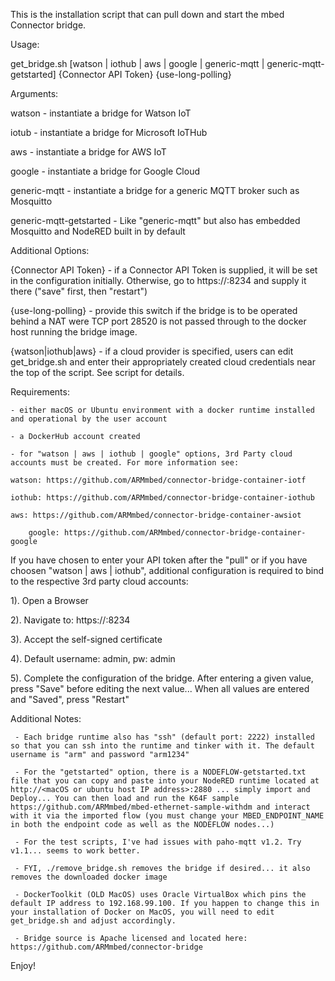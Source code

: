 This is the installation script that can pull down and start the mbed Connector bridge.

Usage:

   get_bridge.sh [watson | iothub | aws | google | generic-mqtt | generic-mqtt-getstarted] {Connector API Token} {use-long-polling}

Arguments:

   watson - instantiate a bridge for Watson IoT

   iotub - instantiate a bridge for Microsoft IoTHub

   aws - instantiate a bridge for AWS IoT

   google - instantiate a bridge for Google Cloud

   generic-mqtt - instantiate a bridge for a generic MQTT broker such as Mosquitto
 
   generic-mqtt-getstarted - Like "generic-mqtt" but also has embedded Mosquitto and NodeRED built in by default

Additional Options:
    
   {Connector API Token} - if a Connector API Token is supplied, it will be set in the configuration initially. Otherwise, go to https://<docker host IP address>:8234 and supply it there ("save" first, then "restart")

   {use-long-polling} - provide this switch if the bridge is to be operated behind a NAT were TCP port 28520 is not passed through to the docker host running the bridge image.

   {watson|iothub|aws} - if a cloud provider is specified, users can edit get_bridge.sh and enter their appropriately created cloud credentials near the top of the script. See script for details.

Requirements:

    - either macOS or Ubuntu environment with a docker runtime installed and operational by the user account
    
    - a DockerHub account created

    - for "watson | aws | iothub | google" options, 3rd Party cloud accounts must be created. For more information see:

	watson: https://github.com/ARMmbed/connector-bridge-container-iotf
	
	iothub: https://github.com/ARMmbed/connector-bridge-container-iothub
	
	aws: https://github.com/ARMmbed/connector-bridge-container-awsiot

        google: https://github.com/ARMmbed/connector-bridge-container-google


If you have chosen to enter your API token after the "pull" or if you have choosen "watson | aws | iothub", additional configuration is required to bind to the respective 3rd party cloud accounts:

1). Open a Browser

2). Navigate to: https://<docker host IP address>:8234

3). Accept the self-signed certificate

4). Default username: admin, pw: admin

5). Complete the configuration of the bridge. After entering a given value, press "Save" before editing the next value... When all values are entered and "Saved", press "Restart"


Additional Notes:

     - Each bridge runtime also has "ssh" (default port: 2222) installed so that you can ssh into the runtime and tinker with it. The default username is "arm" and password "arm1234"

     - For the "getstarted" option, there is a NODEFLOW-getstarted.txt file that you can copy and paste into your NodeRED runtime located at http://<macOS or ubuntu host IP address>:2880 ... simply import and Deploy... You can then load and run the K64F sample https://github.com/ARMmbed/mbed-ethernet-sample-withdm and interact with it via the imported flow (you must change your MBED_ENDPOINT_NAME in both the endpoint code as well as the NODEFLOW nodes...)

     - For the test scripts, I've had issues with paho-mqtt v1.2. Try v1.1... seems to work better.

     - FYI, ./remove_bridge.sh removes the bridge if desired... it also removes the downloaded docker image

     - DockerToolkit (OLD MacOS) uses Oracle VirtualBox which pins the default IP address to 192.168.99.100. If you happen to change this in your installation of Docker on MacOS, you will need to edit get_bridge.sh and adjust accordingly.

     - Bridge source is Apache licensed and located here: https://github.com/ARMmbed/connector-bridge

Enjoy!
